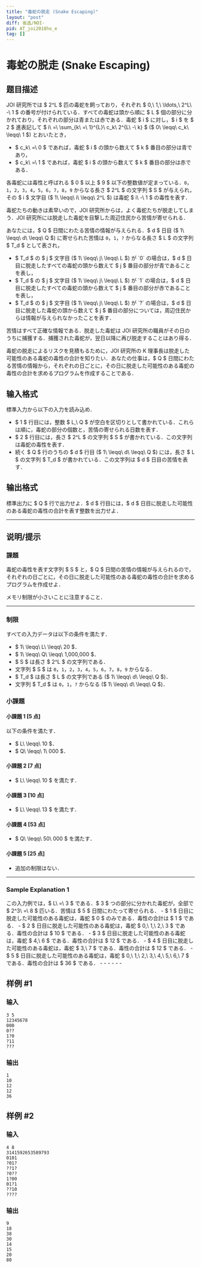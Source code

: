 ```yaml
---
title: "毒蛇の脱走 (Snake Escaping)"
layout: "post"
diff: 省选/NOI-
pid: AT_joi2018ho_e
tag: []
---
```


# 毒蛇の脱走 (Snake Escaping)

## 题目描述

[problemUrl]: https://atcoder.jp/contests/joi2018ho/tasks/joi2018ho_e

JOI 研究所では $ 2^L $ 匹の毒蛇を飼っており，それぞれ $ 0,\ 1,\ \ldots,\ 2^L\ -\ 1 $ の番号が付けられている．すべての毒蛇は頭から順に $ L $ 個の部分に分かれており，それぞれの部分は青または赤である．毒蛇 $ i $ に対し，$ i $ を $ 2 $ 進表記して $ i\ =\ \sum_{k\ =\ 1}^{L}\ c_k\ 2^{L\ -\ k} $ ($ 0\ \leqq\ c_k\ \leqq\ 1 $) とおいたとき，

- $ c_k\ =\ 0 $ であれば，毒蛇 $ i $ の頭から数えて $ k $ 番目の部分は青であり，
- $ c_k\ =\ 1 $ であれば，毒蛇 $ i $ の頭から数えて $ k $ 番目の部分は赤である．

各毒蛇には毒性と呼ばれる $ 0 $ 以上 $ 9 $ 以下の整数値が定まっている．`0`，`1`，`2`，`3`，`4`，`5`，`6`，`7`，`8`，`9` からなる長さ $ 2^L $ の文字列 $ S $ が与えられ，その $ i $ 文字目 ($ 1\ \leqq\ i\ \leqq\ 2^L $) は毒蛇 $ i\ -\ 1 $ の毒性を表す．

毒蛇たちの動きは素早いので，JOI 研究所からは，よく毒蛇たちが脱走してしまう．JOI 研究所には脱走した毒蛇を目撃した周辺住民から苦情が寄せられる．

あなたには，$ Q $ 日間にわたる苦情の情報が与えられる．$ d $ 日目 ($ 1\ \leqq\ d\ \leqq\ Q $) に寄せられた苦情は `0`，`1`，`?` からなる長さ $ L $ の文字列 $ T_d $ として表され，

- $ T_d $ の $ j $ 文字目 ($ 1\ \leqq\ j\ \leqq\ L $) が `0` の場合は，$ d $ 日目に脱走したすべての毒蛇の頭から数えて $ j $ 番目の部分が青であることを表し，
- $ T_d $ の $ j $ 文字目 ($ 1\ \leqq\ j\ \leqq\ L $) が `1` の場合は，$ d $ 日目に脱走したすべての毒蛇の頭から数えて $ j $ 番目の部分が赤であることを表し，
- $ T_d $ の $ j $ 文字目 ($ 1\ \leqq\ j\ \leqq\ L $) が `?` の場合は，$ d $ 日目に脱走した毒蛇の頭から数えて $ j $ 番目の部分については，周辺住民からは情報が与えられなかったことを表す．

苦情はすべて正確な情報である．脱走した毒蛇は JOI 研究所の職員がその日のうちに捕獲する．捕獲された毒蛇が，翌日以降に再び脱走することはあり得る．

毒蛇の脱走によるリスクを見積もるために，JOI 研究所の K 理事長は脱走した可能性のある毒蛇の毒性の合計を知りたい．あなたの仕事は，$ Q $ 日間にわたる苦情の情報から，それぞれの日ごとに，その日に脱走した可能性のある毒蛇の毒性の合計を求めるプログラムを作成することである．

## 输入格式

標準入力から以下の入力を読み込め．

- $ 1 $ 行目には，整数 $ L,\ Q $ が空白を区切りとして書かれている．これらは順に，毒蛇の部分の個数と，苦情の寄せられる日数を表す．
- $ 2 $ 行目には，長さ $ 2^L $ の文字列 $ S $ が書かれている．この文字列は毒蛇の毒性を表す．
- 続く $ Q $ 行のうちの $ d $ 行目 ($ 1\ \leqq\ d\ \leqq\ Q $) には，長さ $ L $ の文字列 $ T_d $ が書かれている．この文字列は $ d $ 日目の苦情を表す．

## 输出格式

標準出力に $ Q $ 行で出力せよ．$ d $ 行目には，$ d $ 日目に脱走した可能性のある毒蛇の毒性の合計を表す整数を出力せよ．

- - - - - -

## 说明/提示

### 課題

毒蛇の毒性を表す文字列 $ S $ と，$ Q $ 日間の苦情の情報が与えられるので，それぞれの日ごとに，その日に脱走した可能性のある毒蛇の毒性の合計を求めるプログラムを作成せよ．

メモリ制限が小さいことに注意すること．

- - - - - -

### 制限

すべての入力データは以下の条件を満たす．

- $ 1\ \leqq\ L\ \leqq\ 20 $．
- $ 1\ \leqq\ Q\ \leqq\ 1\,000\,000 $．
- $ S $ は長さ $ 2^L $ の文字列である．
- 文字列 $ S $ は `0`，`1`，`2`，`3`，`4`，`5`，`6`，`7`，`8`，`9` からなる．
- $ T_d $ は長さ $ L $ の文字列である ($ 1\ \leqq\ d\ \leqq\ Q $)．
- 文字列 $ T_d $ は `0`，`1`，`?` からなる ($ 1\ \leqq\ d\ \leqq\ Q $)．

### 小課題

#### 小課題 1 \[5 点\]

以下の条件を満たす．

- $ L\ \leqq\ 10 $．
- $ Q\ \leqq\ 1\ 000 $．

#### 小課題 2 \[7 点\]

- $ L\ \leqq\ 10 $ を満たす．

#### 小課題 3 \[10 点\]

- $ L\ \leqq\ 13 $ を満たす．

#### 小課題 4 \[53 点\]

- $ Q\ \leqq\ 50\ 000 $ を満たす．

#### 小課題 5 \[25 点\]

- 追加の制限はない．

- - - - - -

### Sample Explanation 1

この入力例では，$ L\ =\ 3 $ である．$ 3 $ つの部分に分かれた毒蛇が，全部で $ 2^3\ =\ 8 $ 匹いる．苦情は $ 5 $ 日間にわたって寄せられる． - $ 1 $ 日目に脱走した可能性のある毒蛇は，毒蛇 $ 0 $ のみである．毒性の合計は $ 1 $ である． - $ 2 $ 日目に脱走した可能性のある毒蛇は，毒蛇 $ 0,\ 1,\ 2,\ 3 $ である．毒性の合計は $ 10 $ である． - $ 3 $ 日目に脱走した可能性のある毒蛇は，毒蛇 $ 4,\ 6 $ である．毒性の合計は $ 12 $ である． - $ 4 $ 日目に脱走した可能性のある毒蛇は，毒蛇 $ 3,\ 7 $ である．毒性の合計は $ 12 $ である． - $ 5 $ 日目に脱走した可能性のある毒蛇は，毒蛇 $ 0,\ 1,\ 2,\ 3,\ 4,\ 5,\ 6,\ 7 $ である．毒性の合計は $ 36 $ である． - - - - - -

## 样例 #1

### 输入

```
3 5
12345678
000
0??
1?0
?11
???
```

### 输出

```
1
10
12
12
36
```

## 样例 #2

### 输入

```
4 8
3141592653589793
0101
?01?
??1?
?0??
1?00
01?1
??10
????
```

### 输出

```
9
18
38
30
14
15
20
80
```


